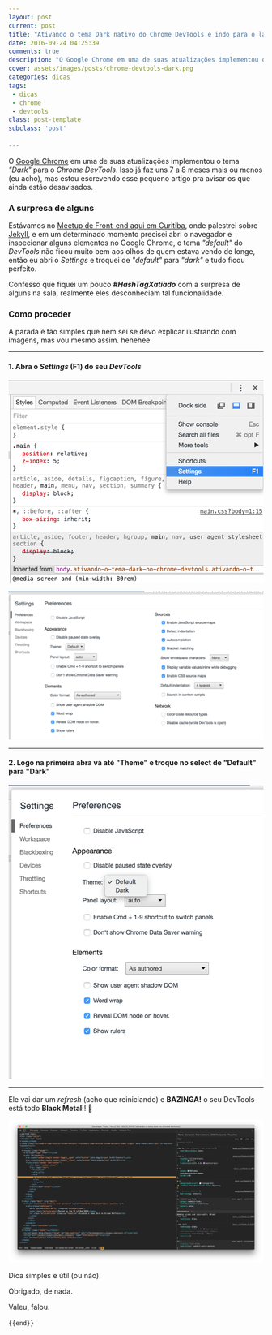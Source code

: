```yaml
---
layout: post
current: post
title: "Ativando o tema Dark nativo do Chrome DevTools e indo para o lado negro da força"
date: 2016-09-24 04:25:39
comments: true
description: "O Google Chrome em uma de suas atualizações implementou o tema “Dark” para o Chrome DevTools."
cover: assets/images/posts/chrome-devtools-dark.png
categories: dicas
tags:
 - dicas
 - chrome
 - devtools
class: post-template
subclass: 'post'

---
```


O [Google Chrome](https://www.google.com/chrome/) em uma de suas atualizações implementou o tema _"Dark"_ para o _Chrome DevTools_. Isso já faz uns 7 a 8 meses mais ou menos (eu acho), mas estou escrevendo esse pequeno artigo pra avisar os que ainda estão desavisados.

### A surpresa de alguns

Estávamos no [Meetup de Front-end aqui em Curitiba](https://www.eventick.com.br/6o-femug-cwb), onde palestrei sobre [Jekyll](http://jekyllrb.com/), e em um determinado momento precisei abri o navegador e inspecionar alguns elementos no Google Chrome, o tema _"default"_ do _DevTools_ não ficou muito bem aos olhos de quem estava vendo de longe, então eu abri o _Settings_ e troquei de _"default"_ para _"dark"_ e tudo ficou perfeito.

Confesso que fiquei um pouco **_#HashTagXatiado_** com a surpresa de alguns na sala, realmente eles desconheciam tal funcionalidade.

### Como proceder

A parada é tão simples que nem sei se devo explicar ilustrando com imagens, mas vou mesmo assim. hehehee

---

#### 1. Abra o _Settings_ (F1) do seu _DevTools_

![Chrome DevTools settings menu](/assets/images/posts/chrome-devtools-settings-menu.png)

![Chrome DevTools settings](/assets/images/posts/chrome-devtools-settings.png)

---

#### 2. Logo na primeira abra vá até "Theme" e troque no select de "Default" para "Dark"

![Chrome DevTools settings select](/assets/images/posts/chrome-devtools-settings-select.png)

---

Ele vai dar um _refresh_ (acho que reiniciando) e **BAZINGA!** o seu DevTools está todo **Black Metal**!! 🤘

![Chrome DevTools dark](/assets/images/posts/chrome-devtools-dark.png)

Dica simples e útil (ou não).

Obrigado, de nada.

Valeu, falou.

`{{end}}`
